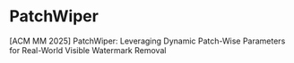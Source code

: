 # PatchWiper
[ACM MM 2025] PatchWiper: Leveraging Dynamic Patch-Wise Parameters for Real-World Visible Watermark Removal
